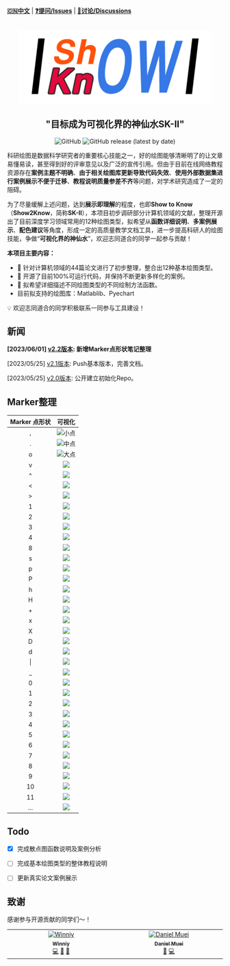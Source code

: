 [**🇨🇳中文**](./README.md) | [**❓提问/Issues**](https://github.com/Winn1y/Show2Know/issues) | [**💬讨论/Discussions**](https://github.com/Winn1y/Show2Know/discussions/1)

<p align="center">
    <br>
    <img src="./pics/logo.png" width="450"/>
    <br>
</p>

## <div align="center"><b><a>"目标成为可视化界的神仙水SK-II"</a></b></div>

<p align="center">
    <img alt="GitHub" src="https://img.shields.io/badge/license-Apache%202.0-blue">
    <img alt="GitHub release (latest by date)" src="https://img.shields.io/badge/Version-2.1-green">
</p>



科研绘图是数据科学研究者的重要核心技能之一，好的绘图能够清晰明了的让文章易懂易读，甚至得到好的评审意见以及广泛的宣传引用。但由于目前在线网络教程资源存在**案例主题不明确**、**由于相关绘图库更新导致代码失效**、**使用外部数据集进行案例展示不便于迁移**、**教程说明质量参差不齐**等问题，对学术研究造成了一定的阻碍。


为了尽量缓解上述问题，达到**展示即理解**的程度，也即**Show to Know**（**Show2Know**，简称**SK-II**），本项目初步调研部分计算机领域的文献，整理开源出了目前深度学习领域常用的12种绘图类型，拟希望从**函数详细说明**、**多案例展示**、**配色建议**等角度，形成一定的高质量教学文档工具，进一步提高科研人的绘图技能，争做“**可视化界的神仙水**”，欢迎志同道合的同学一起参与贡献！

**本项目主要内容：**

- 🚀 针对计算机领域的44篇论文进行了初步整理，整合出12种基本绘图类型。 
- 🚀 开源了目前100%可运行代码，并保持不断更新多样化的案例。
- 🚀 拟希望详细描述不同绘图类型的不同绘制方法函数。
- 目前拟支持的绘图库：Matlablib、Pyechart

💡 欢迎志同道合的同学积极联系一同参与工具建设！

## 新闻

**[2023/06/01] [v2.2版本](https://github.com/Winn1y/Show2Know): 新增Marker点形状笔记整理**

[2023/05/25] [v2.1版本](https://github.com/Winn1y/Show2Know/releases/tag/2.1):  Push基本版本，完善文档。

[2023/05/25] [v2.0版本](https://github.com/Winn1y/Show2Know/releases/tag/2.0): 公开建立初始化Repo。

## Marker整理

| Marker 点形状   |       可视化 |
|:-----:|:----:|
| ,        | ![小点](https://matplotlib.org/stable/_images/m01.png) |
| .        | ![中点](https://matplotlib.org/stable/_images/m00.png) |
| o        | ![大点](https://matplotlib.org/stable/_images/m02.png) |
| v        | ![](https://matplotlib.org/stable/_images/m03.png) |
| ^        | ![](https://matplotlib.org/stable/_images/m04.png) |
| <        | ![](https://matplotlib.org/stable/_images/m05.png) |
| \>        | ![](https://matplotlib.org/stable/_images/m06.png) |
| 1        | ![](https://matplotlib.org/stable/_images/m07.png) |
| 2        | ![](https://matplotlib.org/stable/_images/m08.png) |
| 3        | ![](https://matplotlib.org/stable/_images/m09.png) |
| 4        | ![](https://matplotlib.org/stable/_images/m10.png) |
| 8        | ![](https://matplotlib.org/stable/_images/m11.png) |
| s        | ![](https://matplotlib.org/stable/_images/m12.png) |
| p        | ![](https://matplotlib.org/stable/_images/m13.png) |
| P        | ![](https://matplotlib.org/stable/_images/m23.png) |
| h        | ![](https://matplotlib.org/stable/_images/m15.png) |
| H        | ![](https://matplotlib.org/stable/_images/m16.png) |
| +        | ![](https://matplotlib.org/stable/_images/m17.png) |
| x        | ![](https://matplotlib.org/stable/_images/m18.png) |
| X        | ![](https://matplotlib.org/stable/_images/m24.png) |
| D        | ![](https://matplotlib.org/stable/_images/m19.png) |
| d        | ![](https://matplotlib.org/stable/_images/m20.png) |
| &#124;        | ![](https://matplotlib.org/stable/_images/m21.png) |
| _        | ![](https://matplotlib.org/stable/_images/m22.png) |
| 0        | ![](https://matplotlib.org/stable/_images/m25.png) |
| 1        | ![](https://matplotlib.org/stable/_images/m26.png) |
| 2        | ![](https://matplotlib.org/stable/_images/m27.png) |
| 3        | ![](https://matplotlib.org/stable/_images/m28.png) |
| 4        | ![](https://matplotlib.org/stable/_images/m29.png) |
| 5        | ![](https://matplotlib.org/stable/_images/m30.png) |
| 6        | ![](https://matplotlib.org/stable/_images/m31.png) |
| 7        | ![](https://matplotlib.org/stable/_images/m32.png) |
| 8        | ![](https://matplotlib.org/stable/_images/m33.png) |
| 9        | ![](https://matplotlib.org/stable/_images/m34.png) |
| 10       | ![](https://matplotlib.org/stable/_images/m35.png) |
| 11        | ![](https://matplotlib.org/stable/_images/m36.png) |
| $...$        | ![](https://matplotlib.org/stable/_images/m37.png) |

## Todo

- [X] 完成散点图函数说明及案例分析
- [ ] 完成基本绘图类型的整体教程说明
- [ ] 更新真实论文案例展示


## 致谢

感谢参与开源贡献的同学们～！

<table>
  <tbody>
    <tr>
      <td align="center" valign="top" width="14.28%"><a href="https://github.com/Winn1y"><img src="https://avatars.githubusercontent.com/u/115919287?v=4" width="100px;" alt="Winniy"/><br /><sub><b>Winniy</b></sub></a><br /><a href="https://github.com/Winn1y" title="Code">💻</a> <a href="https://github.com/Winn1y" title="Design">🎨</a> <a href="https://github.com/Winn1y" title="Ideas, Planning, & Feedback">🤔</a></td>
      <td align="center" valign="top" width="14.28%"><a href="https://github.com/Surge-Dan"><img src="https://avatars.githubusercontent.com/u/82951455?v=4" width="100px;" alt="
Daniel Muei"/><br /><sub><b>Daniel Muei</b></sub></a><br /><a href="https://github.com/Surge-Dan" title="Bug reports">🐛</a> <a href="https://github.com/Surge-Dan" title="Code">💻</a></td>
    </tr>

  </tbody>
</table>

